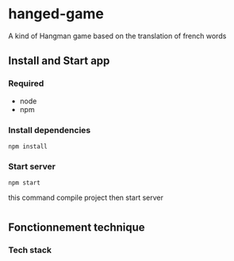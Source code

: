 # hanged-game
A kind of Hangman game based on the translation of french words

## Install and Start app

### Required

- node
- npm

### Install dependencies

```
npm install
```

### Start server

```
npm start
```
this command compile project then start server

#

## Fonctionnement technique

### Tech stack

